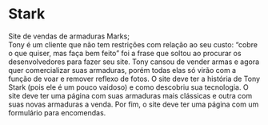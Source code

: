 # Stark
Site de vendas de armaduras Marks; <br>
Tony é um cliente que não tem restrições com relação ao seu custo: “cobre o que quiser, mas faça bem feito” foi a frase que soltou ao procurar os desenvolvedores para fazer seu site. Tony cansou de vender armas e agora quer comercializar suas armaduras, porém todas elas só virão com a função de voar e remover reflexo de fotos. O site deve ter a história de Tony Stark (pois ele é um pouco vaidoso) e como descobriu sua tecnologia. O site deve ter uma página com suas armaduras mais clássicas e outra com suas novas armaduras a venda. Por fim, o site deve ter uma página com um formulário para encomendas. 
